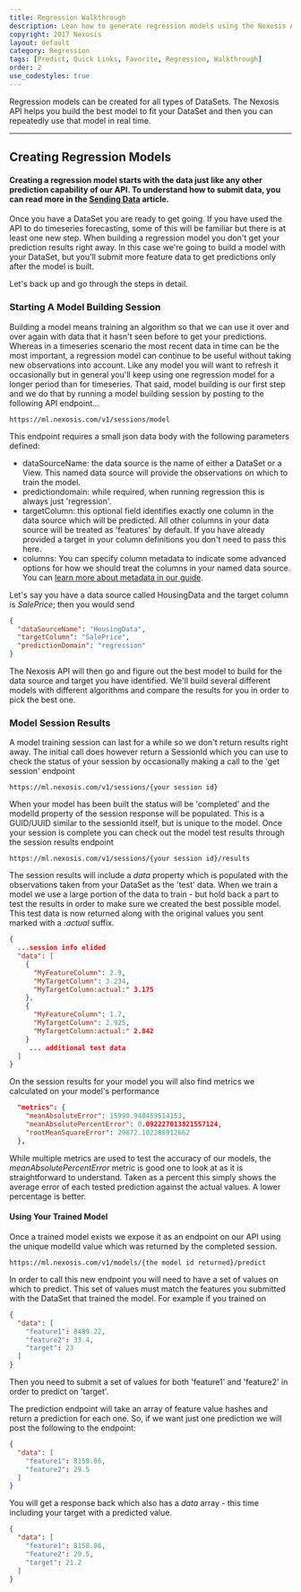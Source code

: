 ```yaml
---
title: Regression Walkthrough
description: Lean how to generate regression models using the Nexosis API
copyright: 2017 Nexosis 
layout: default
category: Regression
tags: [Predict, Quick Links, Favorite, Regression, Walkthrough]
order: 2
use_codestyles: true
---
```


Regression models can be created for all types of DataSets. The Nexosis API helps you build the best model to fit your DataSet and then you can repeatedly use that model in real time.

-----
## Creating Regression Models

#### Creating a regression model starts with the data just like any other prediction capability of our API. To understand how to submit data, you can read more in the [Sending Data](/guides/sendingdata) article.

Once you have a DataSet you are ready to get going. If you have used the API to do timeseries forecasting, some of this will be familiar but there is at least one new step. When building a regression model you don't get your prediction results right away. In this case we're going to build a model with your DataSet, but you'll submit more feature data to get predictions only after the model is built.

Let's back up and go through the steps in detail.

### Starting A Model Building Session
Building a model means training an algorithm so that we can use it over and over again with data that it hasn't seen before to get your predictions. Whereas in a timeseries scenario the most recent data in time can be the most important, a regression model can continue to be useful without taking new observations into account. Like any model you will want to refresh it occasionally but in general you'll keep using one regression model for a longer period than for timeseries. That said, model building is our first step and we do that by running a model building session by posting to the following API endpoint...

```url
https://ml.nexosis.com/v1/sessions/model
```
This endpoint requires a small json data body with the following parameters defined:

- dataSourceName: the data source is the name of either a DataSet or a View. This named data source will provide the observations on which to train the model.
- predictiondomain: while required, when running regression this is always just 'regression'.
- targetColumn: this optional field identifies exactly one column in the data source which will be predicted. All other columns in your data source will be treated as 'features' by default. If you have already provided a target in your column definitions you don't need to pass this here.
- columns: You can specify column metadata to indicate some advanced options for how we should treat the columns in your named data source. You can [learn more about metadata in our guide](/guides/columnmetadata).

Let's say you have a data source called HousingData and the target column is *SalePrice*; then you would send

``` json
{
  "dataSourceName": "HousingData",
  "targetColumn": "SalePrice",
  "predictionDomain": "regression"
}
```
The Nexosis API will then go and figure out the best model to build for the data source and target you have identified. We'll build several different models with different algorithms and compare the results for you in order to pick the best one.

### Model Session Results
A model training session can last for a while so we don't return results right away. The initial call does however return a SessionId which you can use to check the status of your session by occasionally making a call to the 'get session' endpoint
```url
https://ml.nexosis.com/v1/sessions/{your session id}
```
When your model has been built the status will be 'completed' and the modelId property of the session response will be populated. This is a GUID/UUID similar to the sessionId itself, but is unique to the model. Once your session is complete you can check out the model test results through the session results endpoint
```url
https://ml.nexosis.com/v1/sessions/{your session id}/results
```
The session results will include a *data* property which is populated with the observations taken from your DataSet as the 'test' data. When we train a model we use a large portion of the data to train - but hold back a part to test the results in order to make sure we created the best possible model. This test data is now returned along with the original values you sent marked with a *:actual* suffix.

``` json
{
  ...session info elided
  "data": [
    {
      "MyFeatureColumn": 2.9,
      "MyTargetColumn": 3.234,
      "MyTargetColumn:actual:" 3.175
    },
    {
      "MyFeatureColumn": 1.7,
      "MyTargetColumn": 2.925,
      "MyTargetColumn:actual:" 2.842
    }
   	 ... additional test data
  ] 
}
```
On the session results for your model you will also find metrics we calculated on your model's performance

``` json
  "metrics": {
    "meanAbsoluteError": 15990.948459514153,
    "meanAbsolutePercentError": 0.092227013821557124,
    "rootMeanSquareError": 29872.102288912662
  },
```
While multiple metrics are used to test the accuracy of our models, the *meanAbsolutePercentError* metric is good one to look at as it is straightforward to understand. Taken as a percent this simply shows the average error of each tested prediction against the actual values. A lower percentage is better.
#### Using Your Trained Model
Once a trained model exists we expose it as an endpoint on our API using the unique modelId value which was returned by the completed session.

```url
https://ml.nexosis.com/v1/models/{the model id returned}/predict
```

In order to call this new endpoint you will need to have a set of values on which to predict. This set of values must match the features you submitted with the DataSet that trained the model.  For example if you trained on

``` json
{
  "data": [
    "feature1": 8489.22,
    "feature2": 33.4,
    "target": 23
  ]
}
``` 
Then you need to submit a set of values for both 'feature1' and 'feature2' in order to predict on 'target'.

The prediction endpoint will take an array of feature value hashes and return a prediction for each one. So, if we want just one prediction we will post the following to the endpoint:

``` json
{
  "data": [
    "feature1": 8158.86,
    "feature2": 29.5
  ]
}
``` 

You will get a response back which also has a *data* array - this time including your target with a predicted value.

``` json
{
  "data": [
    "feature1": 8158.86,
    "feature2": 29.5,
    "target": 21.2
  ]
}
```